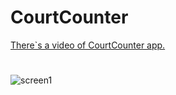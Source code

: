 # CourtCounter
[There`s a video of CourtCounter app.](https://youtu.be/wmbEb2esX-A)
#
![screen1](https://user-images.githubusercontent.com/31700562/37790303-caeafa06-2e0e-11e8-9837-c7fdd60b166f.jpg)
